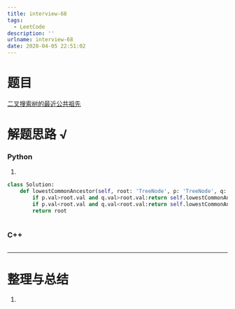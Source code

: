 ```yaml
---
title: interview-68
tags:
  - LeetCode
description: ''
urlname: interview-68
date: 2020-04-05 22:51:02
---
```


# 题目

[二叉搜索树的最近公共祖先](https://leetcode-cn.com/problems/er-cha-sou-suo-shu-de-zui-jin-gong-gong-zu-xian-lcof/)





# 解题思路 √

### Python

1. 

```python
class Solution:
    def lowestCommonAncestor(self, root: 'TreeNode', p: 'TreeNode', q: 'TreeNode') -> 'TreeNode':
        if p.val>root.val and q.val>root.val:return self.lowestCommonAncestor(root.right,p,q)
        if p.val<root.val and q.val<root.val:return self.lowestCommonAncestor(root.left,p,q)
        return root
```


```python

```



### C++

```cpp

```

---



# 整理与总结

1. 

